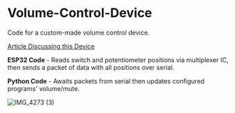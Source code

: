 # Volume-Control-Device
Code for a custom-made volume control device.  

[Article Discussing this Device](https://medium.com/@rockcitymath/building-a-volume-control-device-025434faa18b)


**ESP32 Code** - Reads switch and potentiometer positions via multiplexer IC, then sends a packet of data with all positions over serial.  

**Python Code** - Awaits packets from serial then updates configured programs' volume/mute. 


![IMG_4273 (3)](https://github.com/user-attachments/assets/70d3306a-b5d9-4d4a-a93e-2e99d9bd6e12)
